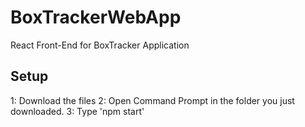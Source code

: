 # BoxTrackerWebApp
React Front-End for BoxTracker Application
## Setup
1: Download the files
2: Open Command Prompt in the folder you just downloaded.
3: Type 'npm start'
